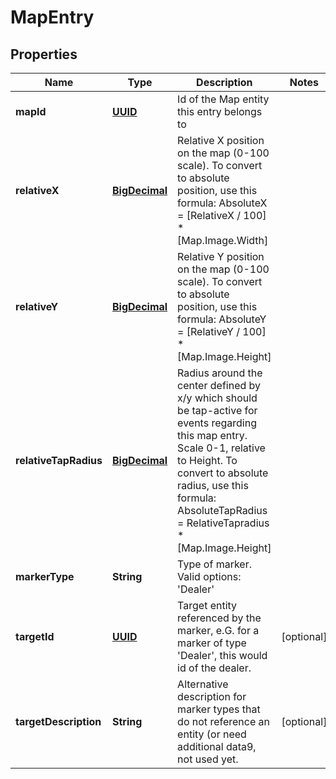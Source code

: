 
# MapEntry

## Properties
Name | Type | Description | Notes
------------ | ------------- | ------------- | -------------
**mapId** | [**UUID**](UUID.md) | Id of the Map entity this entry belongs to | 
**relativeX** | [**BigDecimal**](BigDecimal.md) | Relative X position on the map (0-100 scale). To convert to absolute position, use this formula: AbsoluteX &#x3D; [RelativeX / 100] * [Map.Image.Width] | 
**relativeY** | [**BigDecimal**](BigDecimal.md) | Relative Y position on the map (0-100 scale). To convert to absolute position, use this formula: AbsoluteY &#x3D; [RelativeY / 100] * [Map.Image.Height] | 
**relativeTapRadius** | [**BigDecimal**](BigDecimal.md) | Radius around the center defined by x/y which should be tap-active for events regarding this map entry. Scale 0-1, relative to Height. To convert to absolute radius, use this formula: AbsoluteTapRadius &#x3D; RelativeTapradius * [Map.Image.Height] | 
**markerType** | **String** | Type of marker. Valid options: &#39;Dealer&#39; | 
**targetId** | [**UUID**](UUID.md) | Target entity referenced by the marker, e.G. for a marker of type &#39;Dealer&#39;, this would id of the dealer. |  [optional]
**targetDescription** | **String** | Alternative description for marker types that do not reference an entity (or need additional data9, not used yet. |  [optional]



